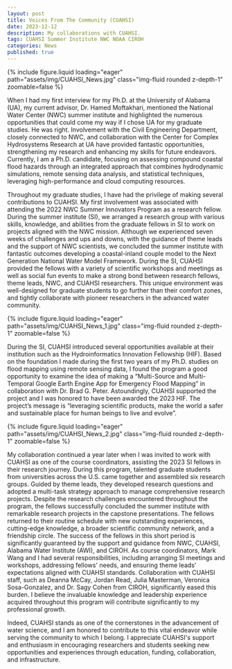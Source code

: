 ```yaml
---
layout: post
title: Voices From The Community (CUAHSI)
date: 2023-12-12
description: My collaborations with CUAHSI.
tags: CUAHSI Summer Institute NWC NOAA CIROH
categories: News
published: true
---
```


<div class="row mt-3">
    <div class="col-12 mt-3 mt-md-0">
        {% include figure.liquid loading="eager" path="assets/img/CUAHSI_News.jpg" class="img-fluid rounded z-depth-1" zoomable=false %}
    </div>
</div>

When I had my first interview for my Ph.D. at the University of Alabama (UA), my current advisor, Dr. Hamed Moftakhari, mentioned the National Water Center (NWC) summer institute and highlighted the numerous opportunities that could come my way if I chose UA for my graduate studies. He was right. Involvement with the Civil Engineering Department, closely connected to NWC, and collaboration with the Center for Complex Hydrosystems Research at UA have provided fantastic opportunities, strengthening my research and enhancing my skills for future endeavors. Currently, I am a Ph.D. candidate, focusing on assessing compound coastal flood hazards through an integrated approach that combines hydrodynamic simulations, remote sensing data analysis, and statistical techniques, leveraging high-performance and cloud computing resources.

Throughout my graduate studies, I have had the privilege of making several contributions to CUAHSI. My first involvement was associated with attending the 2022 NWC Summer Innovators Program as a research fellow. During the summer institute (SI), we arranged a research group with various skills, knowledge, and abilities from the graduate fellows in SI to work on projects aligned with the NWC mission. Although we experienced seven weeks of challenges and ups and downs, with the guidance of theme leads and the support of NWC scientists, we concluded the summer institute with fantastic outcomes developing a coastal-inland couple model to the Next Generation National Water Model Framework. During the SI, CUAHSI provided the fellows with a variety of scientific workshops and meetings as well as social fun events to make a strong bond between research fellows, theme leads, NWC, and CUAHSI researchers. This unique environment was well-designed for graduate students to go further than their comfort zones, and tightly collaborate with pioneer researchers in the advanced water community. 

<div class="row mt-3">
    <div class="col-12 mt-3 mt-md-0">
        {% include figure.liquid loading="eager" path="assets/img/CUAHSI_News_1.jpg" class="img-fluid rounded z-depth-1" zoomable=false %}
    </div>
</div>

During the SI, CUAHSI introduced several opportunities available at their institution such as the Hydroinformatics Innovation Fellowship (HIF). Based on the foundation I made during the first two years of my Ph.D. studies on flood mapping using remote sensing data, I found the program a good opportunity to examine the idea of making a “Multi-Source and Multi-Temporal Google Earth Engine App for Emergency Flood Mapping” in collaboration with Dr. Brad G. Peter. Astoundingly, CUAHSI supported the project and I was honored to have been awarded the 2023 HIF. The project’s message is “leveraging scientific products, make the world a safer and sustainable place for human beings to live and evolve”. 

<div class="row mt-3">
    <div class="col-12 mt-3 mt-md-0">
        {% include figure.liquid loading="eager" path="assets/img/CUAHSI_News_2.jpg" class="img-fluid rounded z-depth-1" zoomable=false %}
    </div>
</div>
    
My collaboration continued a year later when I was invited to work with CUAHSI as one of the course coordinators, assisting the 2023 SI fellows in their research journey. During this program, talented graduate students from universities across the U.S. came together and assembled six research groups. Guided by theme leads, they developed research questions and adopted a multi-task strategy approach to manage comprehensive research projects. Despite the research challenges encountered throughout the program, the fellows successfully concluded the summer institute with remarkable research projects in the capstone presentations. The fellows returned to their routine schedule with new outstanding experiences, cutting-edge knowledge, a broader scientific community network, and a friendship circle. The success of the fellows in this short period is significantly guaranteed by the support and guidance from NWC, CUAHSI, Alabama Water Institute (AWI), and CIROH. As course coordinators, Mark Wang and I had several responsibilities, including arranging SI meetings and workshops, addressing fellows' needs, and ensuring theme leads' expectations aligned with CUAHSI standards. Collaboration with CUAHSI staff, such as Deanna McCay, Jordan Read, Julia Masterman, Veronica Sosa-Gonzalez, and Dr. Sagy Cohen from CIROH, significantly eased this burden. I believe the invaluable knowledge and leadership experience acquired throughout this program will contribute significantly to my professional growth.

Indeed, CUAHSI stands as one of the cornerstones in the advancement of water science, and I am honored to contribute to this vital endeavor while serving the community to which I belong. I appreciate CUAHSI's support and enthusiasm in encouraging researchers and students seeking new opportunities and experiences through education, funding, collaboration, and infrastructure.
